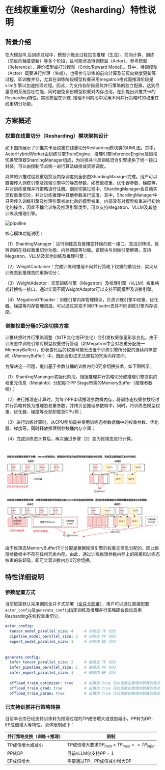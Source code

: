 # 在线权重重切分（Resharding）特性说明
 
## 背景介绍
 
在大模型RL后训练过程中，模型训练全过程包含推理（生成）、前向计算、训练（前反向梯度更新）等多个阶段，且可能涉及待训模型（Actor）、参考模型（Reference）、评价模型或打分模型（Critic/Reward Model）。其中，待训模型（Actor）既要进行推理（生成），也需参与训练的前向计算及前反向梯度更新等过程，即训推并存，尤其在训练阶段模型权重采用megatron格式而推理阶段是vllm引擎以加速推理过程。因此，为支持各阶段最优并行策略的独立配置，达到尽量高的系统吞吐性能，同时避免多份模型权重对内存占用，在此提出训推共卡的Resharding特性，实现模型在训练-推理不同阶段中采用不同并行策略时的权重在线重切分功能。
 
## 方案概述
 
### 权重在线重切分（Resharding）模块架构设计
 
如下图所展示了训推共卡及权重在线重切分Resharding模块类的UML图。其中，ActorHybridWorker由训练引擎TrainEngine、推理引擎InferenceEngine及训推切换管理器ShardingManager组成，为训推共卡后训练混合引擎提供了统一接口封装，可以由控制节点统一进行算法编排或资源调度。
 
具体的训推过程权重切换及内存调度则全部由ShardingManager完成。用户可以直接传入训练引擎及推理引擎中的静态参数，如模型权重、优化器参数、梯度等，并对训练推理并行策略进行注册。训推切换过程中，ShardingManager会自动实现权重重切分，并对训练推理中其他参数进行调度。其中，ShardingManager中只需传入训练引擎及推理引擎初始化后的模型权重，内部没有对模型权重进行初始化的操作，因此不耦合训练及推理引擎类型，可以支持Megatron、VLLM及其他训练及推理引擎。
 
![pipeline](../../sources/images/resharding/resharding_UML.png)
 
核心模块功能说明：

（1）ShardingManager：进行训练态及推理态转换的统一接口，完成训转推、推转训的在线权重重切分功能、内存调度等功能。该模块与训推引擎解耦，支持Megatron、VLLM及其他训练及推理引擎；
 
（2）WeightContainer：完成训练和推理不同并行策略下权重的重切分、实现从训练态到推理态的重新切分；
 
（3）WeightAdaptor：实现训练引擎（Megatron）及推理引擎（vLLM）权重格式转换统一接口，通过实现不同WeightAdaptor可以支持不同模型及训推引擎。
 
（4）MegatronOffloader：训练引擎内存管理模块，负责训练引擎中权重、优化器、梯度等内存管理调度。可以通过实现不同Offloader支持不同训练引擎内存调度。
 
### 训推权重分桶0冗余切换方案
 
训推转换时并行策略调整（如TP变化或EP变化）会引发权重张量形状变化，由于训练态中训练引擎对模型权重进行管理（如Megatron中会对权重分配统一MemoryBuffer），形状变化后的权重可能无法置于训练引擎所分配的连续内存空间（MemoryBuffer）中，因此会形成无法卸载的冗余内存空间。
 
为解决这一问题，提出基于参数分桶的训推内存0冗余切换技术，如下图所示。

（1）ShardingMananger初始化阶段，根据推理并行策略切分或推理引擎提供的权重元信息（MetaInfo）分配每个PP Stage所需的MemoryBuffer（推理参数桶）；
 
（2）进行推理态计算时，为每个PP申请推理参数桶内存，将训练态权重参数经过并行策略转换为推理态权重参数，并拷贝至推理参数桶中，同时，将训练态模型权重、优化器、梯度等全部卸载至CPU侧；
 
（3）进行训练计算时，从CPU侧加载并使用训练态参数据桶中的权重参数、优化器、梯度等，同时释放推理侧参数桶内存空间；
 
（4）完成训练态计算后，再次通过步骤（2）变为推理态进行计算。
 
![pipeline](../../sources/images/resharding/param_buckets.png)
 
由于推理态MemoryBuffer尺寸分配是根据推理引擎的权重元信息分配的，因此推理参数桶中不存在任何冗余内存。由此，通过训练推理参数内存上的隔离和训练态权重的装卸载，即可实现训推内存0冗余切换。
 
## 特性详细说明
 
### 参数配置方式
 
当前框架默认采用训推全共卡式部署（[全共卡部署](https://gitcode.com/Ascend/MindSpeed-RL/blob/master/docs/features/integrated_worker.md)），用户可以通过直接配置`actor_config`及`generate_config`指定训练及推理并行策略即会自动启用Resharding在线权重重切分。
 
```yaml
actor_config:
  tensor_model_parallel_size: 4     # 训练态 TP 切分
  pipeline_model_parallel_size: 2   # 训练态 PP 切分
  expert_model_parallel_size: 1     # 训练态 EP 切分
  
 
generate_config:
  infer_tensor_parallel_size: 2     # 推理态 TP 切分
  infer_pipeline_parallel_size: 1   # 推理态 PP 切分
  infer_expert_parallel_size: 1     # 推理态 EP 切分
 
  offload_train_optimizer: true     # 设置为 true 可以使能在推理时卸载训练态优化器
  offload_train_grad: true          # 设置为 true 可以使能在推理时卸载训练态梯度
  offload_train_param: true         # 设置为 true 可以使能在推理时卸载训练态权重
```
 
 
 
### 已支持训推并行策略转换
 
目前本仓库已经支持训练转为推理过程的TP成倍增大或成倍减小，PP转为DP，EP成倍增大等特性。具体限制如下：
 
| 并行策略变换（训练->推理）     | 限制                                                    |
| ------------------------------ | ------------------------------------------------------- |
| TP成倍增大或减小               | TP成倍增大要求$DP_{train}\times TP_{train}>=TP_{infer}$ |
| PP转DP                         | 目前vLLM仅支持$PP=1$                                    |
| EP成倍增大                     | 需要通过TP、PP成倍减小增大DP                            |
 
 